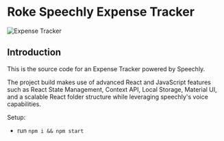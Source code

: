 # Roke Speechly Expense Tracker

![Expense Tracker](https://i.ibb.co/VJjj3Kp/Screenshot-2020-12-18-205600.png)

## Introduction
This is the source code for an Expense Tracker powered by Speechly.

The project build makes use of advanced React and JavaScript features such as React State Management, Context API, Local Storage, Material UI, and a scalable React folder structure while leveraging speechly's voice capabilities.

Setup:
- run ```npm i && npm start```
